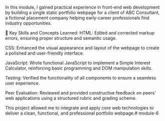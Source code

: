 In this module, I gained practical experience in front-end web development by building a single static portfolio webpage for a client of ABC Consultant, a fictional placement company helping early-career professionals find industry opportunities.

🚀 Key Skills and Concepts Learned:
HTML: Edited and corrected markup errors, ensuring proper structure and semantic usage.

CSS: Enhanced the visual appearance and layout of the webpage to create a polished and user-friendly interface.

JavaScript: Wrote functional JavaScript to implement a Simple Interest Calculator, reinforcing basic programming and DOM manipulation skills.

Testing: Verified the functionality of all components to ensure a seamless user experience.

Peer Evaluation: Reviewed and provided constructive feedback on peers' web applications using a structured rubric and grading scheme.

This project allowed me to integrate and apply core web technologies to deliver a clean, functional, and professional portfolio webpage.# module-6
